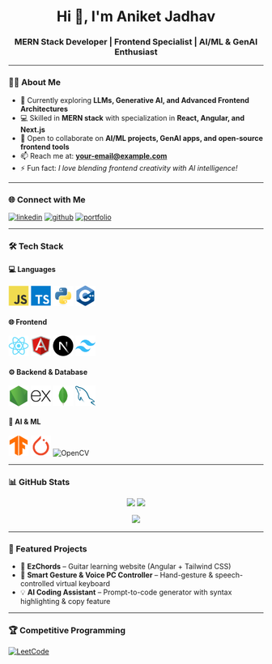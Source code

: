 <h1 align="center">Hi 👋, I'm Aniket Jadhav</h1>
<h3 align="center">MERN Stack Developer | Frontend Specialist | AI/ML & GenAI Enthusiast</h3>

---

### 👨‍💻 About Me
- 🌱 Currently exploring **LLMs, Generative AI, and Advanced Frontend Architectures**  
- 💻 Skilled in **MERN stack** with specialization in **React, Angular, and Next.js**  
- 🤝 Open to collaborate on **AI/ML projects, GenAI apps, and open-source frontend tools**  
- 📫 Reach me at: **your-email@example.com**  
- ⚡ Fun fact: _I love blending frontend creativity with AI intelligence!_  

---

### 🌐 Connect with Me
<p align="left">
<a href="https://www.linkedin.com/in/aniket-jadhav-a72466236/" target="blank"><img src="https://img.icons8.com/color/48/000000/linkedin.png" alt="linkedin"/></a>
<a href="https://github.com/aniketjadhav25000" target="blank"><img src="https://img.icons8.com/glyph-neue/48/ffffff/github.png" alt="github"/></a>
<a href="https://portfolio-ani-react.netlify.app/" target="blank"><img src="https://img.icons8.com/fluency/48/domain.png" alt="portfolio"/></a>
</p>

---

### 🛠️ Tech Stack

#### 💻 Languages  
<p>
<img src="https://raw.githubusercontent.com/devicons/devicon/master/icons/javascript/javascript-original.svg" alt="JavaScript" width="40" height="40"/>
<img src="https://raw.githubusercontent.com/devicons/devicon/master/icons/typescript/typescript-original.svg" alt="TypeScript" width="40" height="40"/>
<img src="https://raw.githubusercontent.com/devicons/devicon/master/icons/python/python-original.svg" alt="Python" width="40" height="40"/>
<img src="https://raw.githubusercontent.com/devicons/devicon/master/icons/cplusplus/cplusplus-original.svg" alt="C++" width="40" height="40"/>
</p>

#### 🌐 Frontend  
<p>
<img src="https://raw.githubusercontent.com/devicons/devicon/master/icons/react/react-original.svg" alt="React" width="40" height="40"/>
<img src="https://raw.githubusercontent.com/devicons/devicon/master/icons/angularjs/angularjs-original.svg" alt="Angular" width="40" height="40"/>
<img src="https://raw.githubusercontent.com/devicons/devicon/master/icons/nextjs/nextjs-original.svg" alt="Next.js" width="40" height="40"/>
<img src="https://raw.githubusercontent.com/devicons/devicon/master/icons/tailwindcss/tailwindcss-original.svg" alt="TailwindCSS" width="40" height="40"/>
</p>

#### ⚙️ Backend & Database  
<p>
<img src="https://raw.githubusercontent.com/devicons/devicon/master/icons/nodejs/nodejs-original.svg" alt="Node.js" width="40" height="40"/>
<img src="https://raw.githubusercontent.com/devicons/devicon/master/icons/express/express-original.svg" alt="Express.js" width="40" height="40"/>
<img src="https://raw.githubusercontent.com/devicons/devicon/master/icons/mongodb/mongodb-original.svg" alt="MongoDB" width="40" height="40"/>
<img src="https://raw.githubusercontent.com/devicons/devicon/master/icons/mysql/mysql-original.svg" alt="MySQL" width="40" height="40"/>
</p>

#### 🤖 AI & ML  
<p>
<img src="https://raw.githubusercontent.com/devicons/devicon/master/icons/tensorflow/tensorflow-original.svg" alt="TensorFlow" width="40" height="40"/>
<img src="https://raw.githubusercontent.com/devicons/devicon/master/icons/pytorch/pytorch-original.svg" alt="PyTorch" width="40" height="40"/>
<img src="https://www.vectorlogo.zone/logos/opencv/opencv-icon.svg" alt="OpenCV" width="40" height="40"/>
</p>

---

### 📊 GitHub Stats
<p align="center">
  <img src="https://github-readme-stats.vercel.app/api?username=aniketjadhav25000&show_icons=true&count_private=true&theme=tokyonight" height="165" />
  <img src="https://github-readme-streak-stats.herokuapp.com/?user=aniketjadhav25000&theme=tokyonight" height="165" />
</p>
<p align="center">
  <img src="https://github-readme-stats.vercel.app/api/top-langs/?username=aniketjadhav25000&layout=compact&theme=tokyonight" height="165" />
</p>

---

### 🚀 Featured Projects
- 🎵 **EzChords** – Guitar learning website (Angular + Tailwind CSS)  
- 🤖 **Smart Gesture & Voice PC Controller** – Hand-gesture & speech-controlled virtual keyboard  
- 💡 **AI Coding Assistant** – Prompt-to-code generator with syntax highlighting & copy feature  

---

### 🏆 Competitive Programming
<p>
<a href="https://leetcode.com/your-leetcode-username/" target="blank">
  <img src="https://upload.wikimedia.org/wikipedia/commons/1/19/LeetCode_logo_black.png" alt="LeetCode" width="100"/>
</a>
</p>
